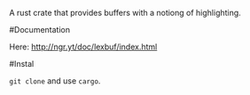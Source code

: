 A rust crate that provides buffers with a notiong of highlighting.

#Documentation

Here: http://ngr.yt/doc/lexbuf/index.html

#Instal

`git clone` and use `cargo`.
